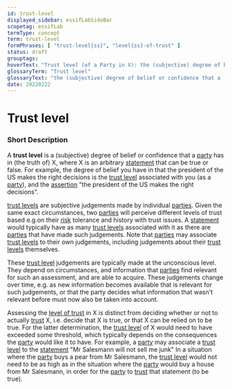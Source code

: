 ```yaml
---
id: trust-level
displayed_sidebar: essifLabSideBar
scopetag: essifLab
termType: concept
term: trust-level
formPhrases: [ "trust-level{ss}", "level{ss}-of-trust" ]
status: draft
grouptags:
hoverText: "Trust level (of a Party in X): the (subjective) degree of belief or confidence that this Party has in X"
glossaryTerm: "Trust level"
glossaryText: "the (subjective) degree of belief or confidence that a [party](@) has in X (someone, something, ...)."
date: 20220222
---
```


# Trust level

### Short Description

A **trust level** is a (subjective) degree of belief or confidence that a [party](@) has in (the truth of) X, where X is an arbitrary [statement](assertion@) that can be true or false. For example, the degree of belief you have in that the president of the US makes the right decisions is the [trust level](@) associated with you (as a [party](@)), and the [assertion](@) "the president of the US makes the right decisions".

[trust levels](trust-level@) are subjective judgements made by individual [parties](@). Given the same exact circumstances, two [parties](@) will perceive different levels of trust based e.g.on their [risk](@) tolerance and history with trust issues. A [statement](assertion@) would typically have as many [trust levels](trust-level@) associated with it as there are [parties](@) that have made such judgements. Note that [parties](@) may associate [trust levels](trust-level@) to their own judgements, including judgements about their [trust levels](trust-level@) themselves.

These [trust level](@) judgements are typically made at the unconscious level. They depend on circumstances, and information that [parties](@) find relevant for such an assessment, and are able to acquire. These judgements change over time, e.g. as new information becomes available that is relevant for such judgements, or that the party decides what information that wasn't relevant before must now also be taken into account.

Assessing the [level of trust](trust-level@) in X is distinct from deciding whether or not to actually [trust](@) X, i.e. decide that X is true, or that X can be relied on to be true. For the latter determination, the [trust level](@) of X would need to have exceeded some threshold, which typically depends on the consequences the [party](@) would like it to have. For example, a [party](@) may associate a [trust level](@) to the [statement](assertion@) "Mr Salesmann will not sell me junk" In a situation where the [party](@) buys a pear from Mr Salesmann, the [trust level](@) would not need to be as high as in the situation where the [party](@) would buy a house from Mr Salesmann, in order for the [party](@) to [trust](@) that statement (to be true).
